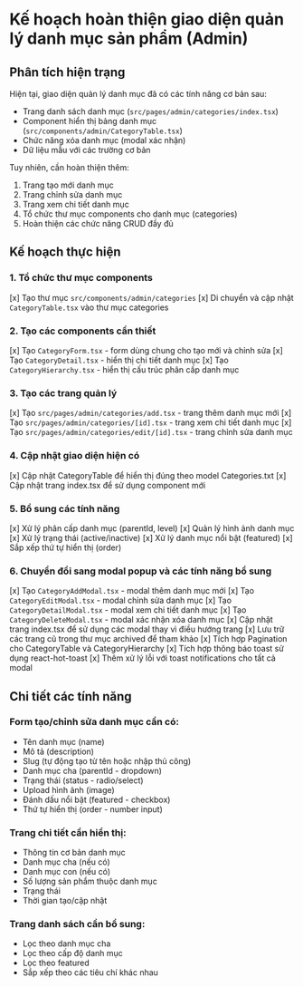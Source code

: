 # Kế hoạch hoàn thiện giao diện quản lý danh mục sản phẩm (Admin)

## Phân tích hiện trạng

Hiện tại, giao diện quản lý danh mục đã có các tính năng cơ bản sau:
- Trang danh sách danh mục (`src/pages/admin/categories/index.tsx`)
- Component hiển thị bảng danh mục (`src/components/admin/CategoryTable.tsx`)
- Chức năng xóa danh mục (modal xác nhận)
- Dữ liệu mẫu với các trường cơ bản

Tuy nhiên, cần hoàn thiện thêm:
1. Trang tạo mới danh mục
2. Trang chỉnh sửa danh mục
3. Trang xem chi tiết danh mục
4. Tổ chức thư mục components cho danh mục (categories)
5. Hoàn thiện các chức năng CRUD đầy đủ

## Kế hoạch thực hiện

### 1. Tổ chức thư mục components
[x] Tạo thư mục `src/components/admin/categories`
[x] Di chuyển và cập nhật `CategoryTable.tsx` vào thư mục categories

### 2. Tạo các components cần thiết
[x] Tạo `CategoryForm.tsx` - form dùng chung cho tạo mới và chỉnh sửa
[x] Tạo `CategoryDetail.tsx` - hiển thị chi tiết danh mục
[x] Tạo `CategoryHierarchy.tsx` - hiển thị cấu trúc phân cấp danh mục

### 3. Tạo các trang quản lý
[x] Tạo `src/pages/admin/categories/add.tsx` - trang thêm danh mục mới
[x] Tạo `src/pages/admin/categories/[id].tsx` - trang xem chi tiết danh mục
[x] Tạo `src/pages/admin/categories/edit/[id].tsx` - trang chỉnh sửa danh mục

### 4. Cập nhật giao diện hiện có
[x] Cập nhật CategoryTable để hiển thị đúng theo model Categories.txt
[x] Cập nhật trang index.tsx để sử dụng component mới

### 5. Bổ sung các tính năng
[x] Xử lý phân cấp danh mục (parentId, level)
[x] Quản lý hình ảnh danh mục
[x] Xử lý trạng thái (active/inactive)
[x] Xử lý danh mục nổi bật (featured)
[x] Sắp xếp thứ tự hiển thị (order)

### 6. Chuyển đổi sang modal popup và các tính năng bổ sung
[x] Tạo `CategoryAddModal.tsx` - modal thêm danh mục mới
[x] Tạo `CategoryEditModal.tsx` - modal chỉnh sửa danh mục
[x] Tạo `CategoryDetailModal.tsx` - modal xem chi tiết danh mục
[x] Tạo `CategoryDeleteModal.tsx` - modal xác nhận xóa danh mục
[x] Cập nhật trang index.tsx để sử dụng các modal thay vì điều hướng trang
[x] Lưu trữ các trang cũ trong thư mục archived để tham khảo
[x] Tích hợp Pagination cho CategoryTable và CategoryHierarchy
[x] Tích hợp thông báo toast sử dụng react-hot-toast
[x] Thêm xử lý lỗi với toast notifications cho tất cả modal

## Chi tiết các tính năng

### Form tạo/chỉnh sửa danh mục cần có:
- Tên danh mục (name)
- Mô tả (description)
- Slug (tự động tạo từ tên hoặc nhập thủ công)
- Danh mục cha (parentId - dropdown)
- Trạng thái (status - radio/select)
- Upload hình ảnh (image)
- Đánh dấu nổi bật (featured - checkbox)
- Thứ tự hiển thị (order - number input)

### Trang chi tiết cần hiển thị:
- Thông tin cơ bản danh mục
- Danh mục cha (nếu có)
- Danh mục con (nếu có)
- Số lượng sản phẩm thuộc danh mục
- Trạng thái
- Thời gian tạo/cập nhật

### Trang danh sách cần bổ sung:
- Lọc theo danh mục cha
- Lọc theo cấp độ danh mục
- Lọc theo featured
- Sắp xếp theo các tiêu chí khác nhau 
